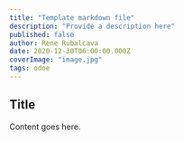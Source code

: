 ```yaml
---
title: "Template markdown file"
description: "Provide a description here"
published: false
author: Rene Rubalcava
date: 2020-12-30T06:00:00.000Z
coverImage: "image.jpg"
tags: odoe
---
```


## Title

Content goes here.
